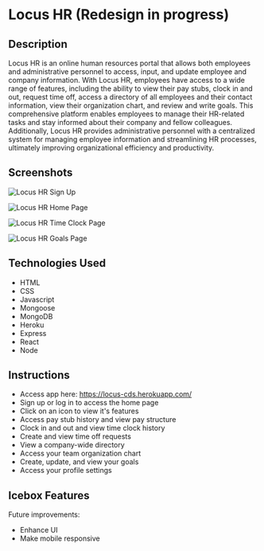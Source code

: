 # Locus HR (Redesign in progress)

## Description
Locus HR is an online human resources portal that allows both employees and administrative personnel to access, input, and update employee and company information. With Locus HR, employees have access to a wide range of features, including the ability to view their pay stubs, clock in and out, request time off, access a directory of all employees and their contact information, view their organization chart, and review and write goals. This comprehensive platform enables employees to manage their HR-related tasks and stay informed about their company and fellow colleagues. Additionally, Locus HR provides administrative personnel with a centralized system for managing employee information and streamlining HR processes, ultimately improving organizational efficiency and productivity.

## Screenshots
![Locus HR Sign Up](https://i.imgur.com/P9lqOfH.png)

![Locus HR Home Page](https://i.imgur.com/o4QwiJS.png)

![Locus HR Time Clock Page](https://i.imgur.com/veVEESt.png)

![Locus HR Goals Page](https://i.imgur.com/ybxwy50.png)


## Technologies Used
- HTML
- CSS
- Javascript
- Mongoose
- MongoDB
- Heroku
- Express
- React
- Node

## Instructions
- Access app here: https://locus-cds.herokuapp.com/
- Sign up or log in to access the home page
- Click on an icon to view it's features
- Access pay stub history and view pay structure
- Clock in and out and view time clock history
- Create and view time off requests
- View a company-wide directory
- Access your team organization chart
- Create, update, and view your goals
- Access your profile settings

## Icebox Features
Future improvements:
- Enhance UI
- Make mobile responsive